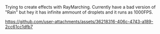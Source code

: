 Trying to create effects with RayMarching.
Currently have a bad version of "Rain" but hey it has infinite ammount of droplets and it runs as 1000FPS.


https://github.com/user-attachments/assets/36218316-406c-4743-a189-2cc61cc1dfb7

